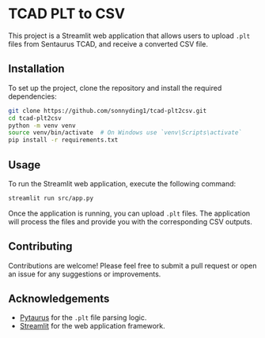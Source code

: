 # TCAD PLT to CSV

This project is a Streamlit web application that allows users to upload `.plt` files from Sentaurus TCAD, and receive a converted CSV file.

## Installation

To set up the project, clone the repository and install the required dependencies:

```bash
git clone https://github.com/sonnyding1/tcad-plt2csv.git
cd tcad-plt2csv
python -m venv venv
source venv/bin/activate  # On Windows use `venv\Scripts\activate`
pip install -r requirements.txt
```

## Usage

To run the Streamlit web application, execute the following command:

```bash
streamlit run src/app.py
```

Once the application is running, you can upload `.plt` files. The application will process the files and provide you with the corresponding CSV outputs.

## Contributing

Contributions are welcome! Please feel free to submit a pull request or open an issue for any suggestions or improvements.

## Acknowledgements

- [Pytaurus](https://github.com/thomashirtz/pytaurus/) for the `.plt` file parsing logic.
- [Streamlit](https://streamlit.io/) for the web application framework.
